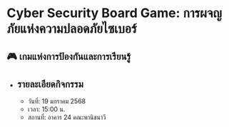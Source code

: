 # Cyber Security Board Game: การผจญภัยแห่งความปลอดภัยไซเบอร์
## 🎮 เกมแห่งการป้องกันและการเรียนรู้
- รายละเอียดกิจกรรม
  - 
  - วันที่: 19 มกราคม 2568
  - เวลา: 15:00 น.
  - สถานที่: อาคาร 24 คณะพานิชนาวี
    
